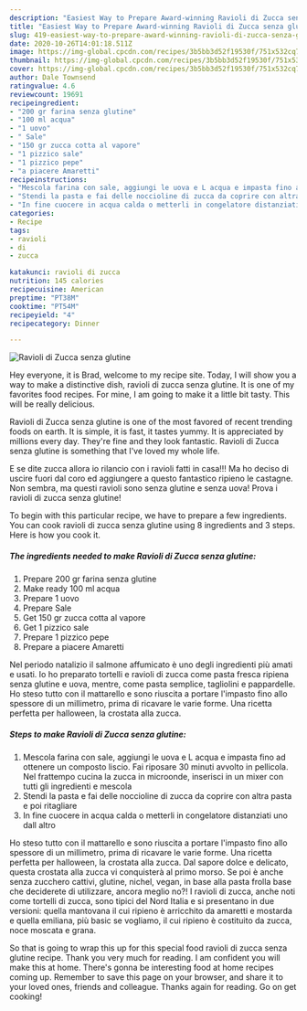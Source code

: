 ```yaml
---
description: "Easiest Way to Prepare Award-winning Ravioli di Zucca senza glutine"
title: "Easiest Way to Prepare Award-winning Ravioli di Zucca senza glutine"
slug: 419-easiest-way-to-prepare-award-winning-ravioli-di-zucca-senza-glutine
date: 2020-10-26T14:01:18.511Z
image: https://img-global.cpcdn.com/recipes/3b5bb3d52f19530f/751x532cq70/ravioli-di-zucca-senza-glutine-recipe-main-photo.jpg
thumbnail: https://img-global.cpcdn.com/recipes/3b5bb3d52f19530f/751x532cq70/ravioli-di-zucca-senza-glutine-recipe-main-photo.jpg
cover: https://img-global.cpcdn.com/recipes/3b5bb3d52f19530f/751x532cq70/ravioli-di-zucca-senza-glutine-recipe-main-photo.jpg
author: Dale Townsend
ratingvalue: 4.6
reviewcount: 19691
recipeingredient:
- "200 gr farina senza glutine"
- "100 ml acqua"
- "1 uovo"
- " Sale"
- "150 gr zucca cotta al vapore"
- "1 pizzico sale"
- "1 pizzico pepe"
- "a piacere Amaretti"
recipeinstructions:
- "Mescola farina con sale, aggiungi le uova e L acqua e impasta fino ad ottenere un composto liscio. Fai riposare 30 minuti avvolto in pellicola. Nel frattempo cucina la zucca in microonde, inserisci in un mixer con tutti gli ingredienti e mescola"
- "Stendi la pasta e fai delle noccioline di zucca da coprire con altra pasta e poi ritagliare"
- "In fine cuocere in acqua calda o metterli in congelatore distanziati uno dall altro"
categories:
- Recipe
tags:
- ravioli
- di
- zucca

katakunci: ravioli di zucca 
nutrition: 145 calories
recipecuisine: American
preptime: "PT38M"
cooktime: "PT54M"
recipeyield: "4"
recipecategory: Dinner

---
```



![Ravioli di Zucca senza glutine](https://img-global.cpcdn.com/recipes/3b5bb3d52f19530f/751x532cq70/ravioli-di-zucca-senza-glutine-recipe-main-photo.jpg)

Hey everyone, it is Brad, welcome to my recipe site. Today, I will show you a way to make a distinctive dish, ravioli di zucca senza glutine. It is one of my favorites food recipes. For mine, I am going to make it a little bit tasty. This will be really delicious.

Ravioli di Zucca senza glutine is one of the most favored of recent trending foods on earth. It is simple, it is fast, it tastes yummy. It is appreciated by millions every day. They're fine and they look fantastic. Ravioli di Zucca senza glutine is something that I've loved my whole life.

E se dite zucca allora io rilancio con i ravioli fatti in casa!!! Ma ho deciso di uscire fuori dal coro ed aggiungere a questo fantastico ripieno le castagne. Non sembra, ma questi ravioli sono senza glutine e senza uova! Prova i ravioli di zucca senza glutine!


To begin with this particular recipe, we have to prepare a few ingredients. You can cook ravioli di zucca senza glutine using 8 ingredients and 3 steps. Here is how you cook it.

<!--inarticleads1-->

##### The ingredients needed to make Ravioli di Zucca senza glutine:

1. Prepare 200 gr farina senza glutine
1. Make ready 100 ml acqua
1. Prepare 1 uovo
1. Prepare  Sale
1. Get 150 gr zucca cotta al vapore
1. Get 1 pizzico sale
1. Prepare 1 pizzico pepe
1. Prepare a piacere Amaretti


Nel periodo natalizio il salmone affumicato è uno degli ingredienti più amati e usati. Io ho preparato tortelli e ravioli di zucca come pasta fresca ripiena senza glutine e uova, mentre, come pasta semplice, tagliolini e pappardelle. Ho steso tutto con il mattarello e sono riuscita a portare l&#39;impasto fino allo spessore di un millimetro, prima di ricavare le varie forme. Una ricetta perfetta per halloween, la crostata alla zucca. 

<!--inarticleads2-->

##### Steps to make Ravioli di Zucca senza glutine:

1. Mescola farina con sale, aggiungi le uova e L acqua e impasta fino ad ottenere un composto liscio. Fai riposare 30 minuti avvolto in pellicola. Nel frattempo cucina la zucca in microonde, inserisci in un mixer con tutti gli ingredienti e mescola
1. Stendi la pasta e fai delle noccioline di zucca da coprire con altra pasta e poi ritagliare
1. In fine cuocere in acqua calda o metterli in congelatore distanziati uno dall altro


Ho steso tutto con il mattarello e sono riuscita a portare l&#39;impasto fino allo spessore di un millimetro, prima di ricavare le varie forme. Una ricetta perfetta per halloween, la crostata alla zucca. Dal sapore dolce e delicato, questa crostata alla zucca vi conquisterà al primo morso. Se poi è anche senza zucchero cattivi, glutine, nichel, vegan, in base alla pasta frolla base che deciderete di utilizzare, ancora meglio no?! I ravioli di zucca, anche noti come tortelli di zucca, sono tipici del Nord Italia e si presentano in due versioni: quella mantovana il cui ripieno è arricchito da amaretti e mostarda e quella emiliana, più basic se vogliamo, il cui ripieno è costituito da zucca, noce moscata e grana. 

So that is going to wrap this up for this special food ravioli di zucca senza glutine recipe. Thank you very much for reading. I am confident you will make this at home. There's gonna be interesting food at home recipes coming up. Remember to save this page on your browser, and share it to your loved ones, friends and colleague. Thanks again for reading. Go on get cooking!
